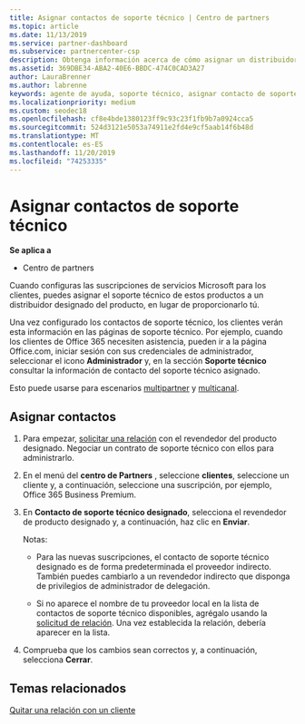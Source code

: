```yaml
---
title: Asignar contactos de soporte técnico | Centro de partners
ms.topic: article
ms.date: 11/13/2019
ms.service: partner-dashboard
ms.subservice: partnercenter-csp
description: Obtenga información acerca de cómo asignar un distribuidor como un contacto de soporte técnico para los clientes con suscripciones a los servicios de Microsoft.
ms.assetid: 369DBE34-ABA2-40E6-BBDC-474C0CAD3A27
author: LauraBrenner
ms.author: labrenne
keywords: agente de ayuda, soporte técnico, asignar contacto de soporte técnico, contacto de soporte técnico designado
ms.localizationpriority: medium
ms.custom: seodec18
ms.openlocfilehash: cf8e4bde1380123ff9c93c23f1fb9b7a0924cca5
ms.sourcegitcommit: 524d3121e5053a74911e2fd4e9cf5aab14f6b48d
ms.translationtype: MT
ms.contentlocale: es-ES
ms.lasthandoff: 11/20/2019
ms.locfileid: "74253335"
---
```

# <a name="assign-support-contacts"></a>Asignar contactos de soporte técnico

**Se aplica a**

-  Centro de partners

Cuando configuras las suscripciones de servicios Microsoft para los clientes, puedes asignar el soporte técnico de estos productos a un distribuidor designado del producto, en lugar de proporcionarlo tú.

Una vez configurado los contactos de soporte técnico, los clientes verán esta información en las páginas de soporte técnico. Por ejemplo, cuando los clientes de Office 365 necesiten asistencia, pueden ir a la página Office.com, iniciar sesión con sus credenciales de administrador, seleccionar el icono **Administrador** y, en la sección **Soporte técnico** consultar la información de contacto del soporte técnico asignado.

Esto puede usarse para escenarios [multipartner](multipartner.md) y [multicanal](multichannel.md). 

<a href="" id="assigncontacts"></a>
## <a name="assign-contacts"></a>Asignar contactos

1.  Para empezar, [solicitar una relación](request-a-relationship-with-a-customer.md) con el revendedor del producto designado. Negociar un contrato de soporte técnico con ellos para administrarlo.

2.  En el menú del **centro de Partners** , seleccione **clientes**, seleccione un cliente y, a continuación, seleccione una suscripción, por ejemplo, Office 365 Business Premium.

3.  En **Contacto de soporte técnico designado**, selecciona el revendedor de producto designado y, a continuación, haz clic en **Enviar**. 

    Notas: 
    
    *  Para las nuevas suscripciones, el contacto de soporte técnico designado es de forma predeterminada el proveedor indirecto. También puedes cambiarlo a un revendedor indirecto que disponga de privilegios de administrador de delegación.
    
    *  Si no aparece el nombre de tu proveedor local en la lista de contactos de soporte técnico disponibles, agrégalo usando la [solicitud de relación](request-a-relationship-with-a-customer.md). Una vez establecida la relación, debería aparecer en la lista.  

4.  Comprueba que los cambios sean correctos y, a continuación, selecciona **Cerrar**.

## <a name="related-topics"></a>Temas relacionados

[Quitar una relación con un cliente](remove-a-relationship.md)